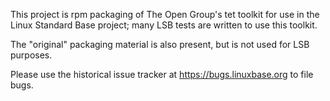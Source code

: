 This project is rpm packaging of The Open Group's tet toolkit
for use in the Linux Standard Base project; many LSB tests
are written to use this toolkit.

The "original" packaging material is also present, but is
not used for LSB purposes.

Please use the historical issue tracker at https://bugs.linuxbase.org to file bugs.
